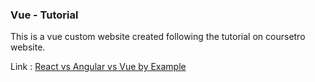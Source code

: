 <h3>Vue - Tutorial</h3>
<p>This is a vue custom website created following the tutorial on coursetro website.</p>
<p>Link : <a href="https://coursetro.com/courses/14/React-vs-Angular-vs-Vue-by-Example" target="_blank">React vs Angular vs Vue by Example</a></p>
